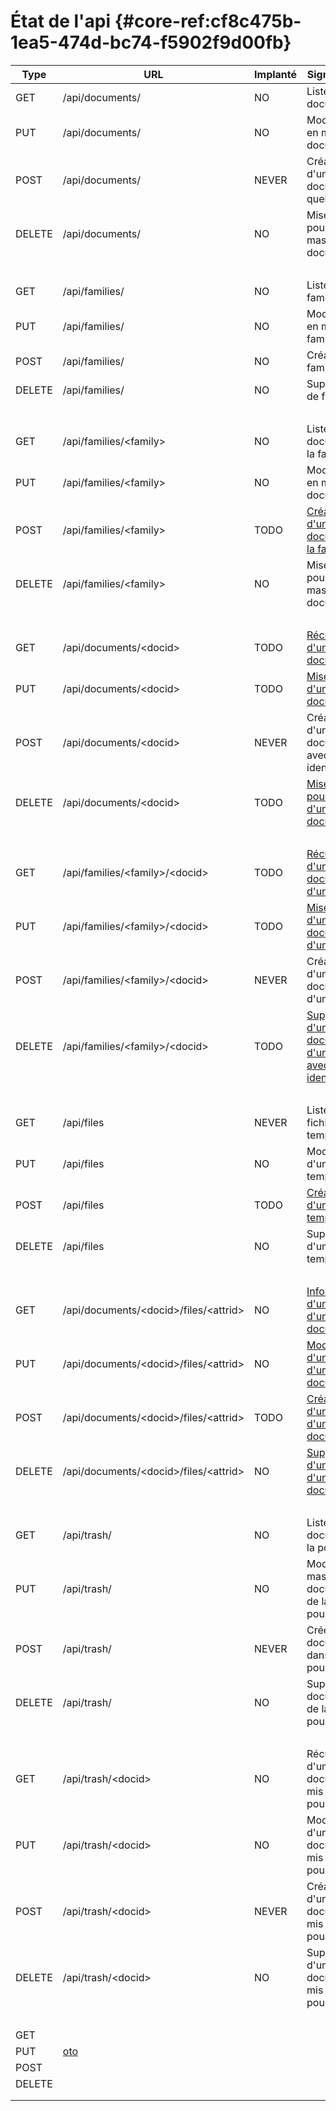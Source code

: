 # État de l'api {#core-ref:cf8c475b-1ea5-474d-bc74-f5902f9d00fb}



|  Type  |                        URL                        |                Implanté               |                             Signification                             |
| ------ | ------------------------------------------------- | ------------------------------------- | --------------------------------------------------------------------- |
| GET    | /api/documents/                                   | <span class="apiNo">NO</span>         | Liste de documents                                                    |
| PUT    | /api/documents/                                   | <span class="apiNo">NO</span>         | Modification en masse de documents                                    |
| POST   | /api/documents/                                   | <span class="apiNever">NEVER</span>   | Création d'un document quelconque                                     |
| DELETE | /api/documents/                                   | <span class="apiNo">NO</span>         | Mise à la poubelle en masse de documents                              |
|        | <span class="greyLine" >&nbsp;</span>             | <span class="greyLine" >&nbsp;</span> | <span class="greyLine" >&nbsp;</span>                                 |
| GET    | /api/families/                                    | <span class="apiNo">NO</span>         | Liste des familles                                                    |
| PUT    | /api/families/                                    | <span class="apiNo">NO</span>         | Modification en masse de familles                                     |
| POST   | /api/families/                                    | <span class="apiNo">NO</span>         | Création de familles                                                  |
| DELETE | /api/families/                                    | <span class="apiNo">NO</span>         | Suppression de familles                                               |
|        | <span class="greyLine" >&nbsp;</span>             | <span class="greyLine" >&nbsp;</span> | <span class="greyLine" >&nbsp;</span>                                 |
| GET    | /api/families/&lt;family&gt;                      | <span class="apiNo">NO</span>         | Liste de document de la famille                                       |
| PUT    | /api/families/&lt;family&gt;                      | <span class="apiNo">NO</span>         | Modification en masse de documents                                    |
| POST   | /api/families/&lt;family&gt;                      | <span class="apiTodo">TODO</span>     | [Création d'un document de la famille][POSTDOC]                       |
| DELETE | /api/families/&lt;family&gt;                      | <span class="apiNo">NO</span>         | Mise à la poubelle en masse de documents                              |
|        | <span class="greyLine" >&nbsp;</span>             | <span class="greyLine" >&nbsp;</span> | <span class="greyLine" >&nbsp;</span>                                 |
| GET    | /api/documents/&lt;docid&gt;                      | <span class="apiTodo">TODO</span>     | [Récupération d'un document][GETDOC]                                  |
| PUT    | /api/documents/&lt;docid&gt;                      | <span class="apiTodo">TODO</span>     | [Mise à jour d'un document][PUTDOC]                                   |
| POST   | /api/documents/&lt;docid&gt;                      | <span class="apiNever">NEVER</span>   | Création d'un document avec un identifiant                            |
| DELETE | /api/documents/&lt;docid&gt;                      | <span class="apiTodo">TODO</span>     | [Mise à la poubelle d'un document][DELDOC]                            |
|        | <span class="greyLine" >&nbsp;</span>             | <span class="greyLine" >&nbsp;</span> | <span class="greyLine" >&nbsp;</span>                                 |
| GET    | /api/families/&lt;family&gt;/&lt;docid&gt;        | <span class="apiTodo">TODO</span>     | [Récupération d'un document d'une famille][GETDOC]                    |
| PUT    | /api/families/&lt;family&gt;/&lt;docid&gt;        | <span class="apiTodo">TODO</span>     | [Mise à jour d'un document d'une famille][PUTDOC]                     |
| POST   | /api/families/&lt;family&gt;/&lt;docid&gt;        | <span class="apiTodo">NEVER</span>    | Création d'un document d'une famille                                  |
| DELETE | /api/families/&lt;family&gt;/&lt;docid&gt;        | <span class="apiTodo">TODO</span>     | [Suppression d'un document d'une famille avec un identifiant][DELDOC] |
|        | <span class="greyLine" >&nbsp;</span>             | <span class="greyLine" >&nbsp;</span> | <span class="greyLine" >&nbsp;</span>                                 |
| GET    | /api/files                                        | <span class="apiNever">NEVER</span>   | Liste des fichiers temporaires                                        |
| PUT    | /api/files                                        | <span class="apiNo">NO</span>         | Modification d'un fichier temporaire                                  |
| POST   | /api/files                                        | <span class="apiTodo">TODO</span>     | [Création d'un fichier temporaire][POSTFILE]                          |
| DELETE | /api/files                                        | <span class="apiNo">NO</span>         | Suppression d'un fichier temporaire                                   |
|        | <span class="greyLine" >&nbsp;</span>             | <span class="greyLine" >&nbsp;</span> | <span class="greyLine" >&nbsp;</span>                                 |
| GET    | /api/documents/&lt;docid&gt;/files/&lt;attrid&gt; | <span class="apiNo">NO</span>         | [Information d'un fichier d'un document][GETFILE]                     |
| PUT    | /api/documents/&lt;docid&gt;/files/&lt;attrid&gt; | <span class="apiNo">NO</span>         | [Modification d'un fichier d'un document][PUTFILE]                    |
| POST   | /api/documents/&lt;docid&gt;/files/&lt;attrid&gt; | <span class="apiTodo">TODO</span>     | [Création d'un fichier d'un document][POSTFILE]                       |
| DELETE | /api/documents/&lt;docid&gt;/files/&lt;attrid&gt; | <span class="apiNo">NO</span>         | [Suppression d'un fichier d'un document][DELFILE]                     |
|        | <span class="greyLine" >&nbsp;</span>             | <span class="greyLine" >&nbsp;</span> | <span class="greyLine" >&nbsp;</span>                                 |
| GET    | /api/trash/                                       | <span class="apiNo">NO</span>         | Liste document de la poubelle                                         |
| PUT    | /api/trash/                                       | <span class="apiNo">NO</span>         | Modifie en masse les documents de la poubelle                         |
| POST   | /api/trash/                                       | <span class="apiNever">NEVER</span>   | Créer un document dans la poubelle                                    |
| DELETE | /api/trash/                                       | <span class="apiNo">NO</span>         | Supprime les documents de la poubelle                                 |
|        | <span class="greyLine" >&nbsp;</span>             | <span class="greyLine" >&nbsp;</span> | <span class="greyLine" >&nbsp;</span>                                 |
| GET    | /api/trash/&lt;docid&gt;                          | <span class="apiNo">NO</span>         | Récupération d'un document mis à la poubelle                          |
| PUT    | /api/trash/&lt;docid&gt;                          | <span class="apiNo">NO</span>         | Modification d'un document mis à la poubelle                          |
| POST   | /api/trash/&lt;docid&gt;                          | <span class="apiNever">NEVER</span>   | Création d'un document mis à la poubelle                              |
| DELETE | /api/trash/&lt;docid&gt;                          | <span class="apiNo">NO</span>         | Suppression d'un document mis à la poubelle                           |
|        | <span class="greyLine" >&nbsp;</span>             | <span class="greyLine" >&nbsp;</span> | <span class="greyLine" >&nbsp;</span>                                 |
| GET    |                                                   |                                       |                                                                       |
| PUT    | [oto][POSTDOC]                                    |                                       |                                                                       |
| POST   |                                                   |                                       |                                                                       |
| DELETE |                                                   |                                       |                                                                       |
|        |                                                   |                                       |                                                                       |
|        |                                                   |                                       |                                                                       |



<!--links-->

[POSTDOC]: #core-ref:97b6c23a-e527-48b8-ab52-b5e869dadce7
[GETDOC]: #core-ref:3fc0b4b4-149c-42a8-91b2-96799d668b9b
[PUTDOC]: #core-ref:2d248523-ddf4-4654-bd5d-6e5af3b5056d
[DELDOC]: #core-ref:85b9c9f2-cb76-4d07-9525-ec90af2561e2

[POSTFILE]: #core-ref:5797255d-128d-4aa4-9c11-2c8195cca63d
[GETFILE]: #core-ref:fa90f9f7-0f35-46b3-a09a-b49e6a75ab5d
[PUTFILE]: #core-ref:4bd2f27b-8457-403e-be9b-8ff036f15b0f
[DELFILE]: #core-ref:06a16210-db4a-494b-923d-5c8d70f88a66

